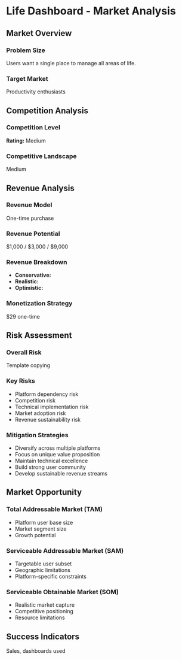 # Life Dashboard - Market Analysis

## Market Overview

### Problem Size
Users want a single place to manage all areas of life.

### Target Market
Productivity enthusiasts

## Competition Analysis

### Competition Level
**Rating:** Medium

### Competitive Landscape
Medium

## Revenue Analysis

### Revenue Model
One-time purchase

### Revenue Potential
$1,000 / $3,000 / $9,000

### Revenue Breakdown
- **Conservative:** 
- **Realistic:** 
- **Optimistic:** 

### Monetization Strategy
$29 one-time

## Risk Assessment

### Overall Risk
Template copying

### Key Risks
- Platform dependency risk
- Competition risk
- Technical implementation risk
- Market adoption risk
- Revenue sustainability risk

### Mitigation Strategies
- Diversify across multiple platforms
- Focus on unique value proposition
- Maintain technical excellence
- Build strong user community
- Develop sustainable revenue streams

## Market Opportunity

### Total Addressable Market (TAM)
- Platform user base size
- Market segment size
- Growth potential

### Serviceable Addressable Market (SAM)
- Targetable user subset
- Geographic limitations
- Platform-specific constraints

### Serviceable Obtainable Market (SOM)
- Realistic market capture
- Competitive positioning
- Resource limitations

## Success Indicators
Sales, dashboards used
